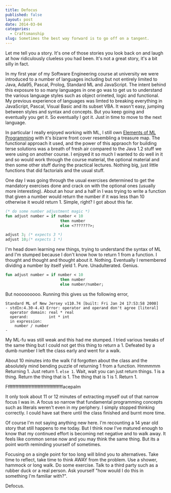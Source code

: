 ```yaml
---
title: Defocus
published: false
layout: post
date: 2014-03-04
categories: 
  - Craftsmanship
slug: Sometimes the best way forward is to go off on a tangent.
---
```


Let me tell you a story.  It's one of those stories you look back on and laugh at how ridiculously clueless you had been.  It's not a great story, it's a bit silly in fact.

In my first year of my Software Engineering course at university we were introduced to a number of languages including but not entirely limited to Java, Ada95, Pascal, Prolog, Standard ML and JavaScript.  The intent behind this exposure to so many languages in one go was to get us to understand the various language styles such as object orineted, logic and functional.  My previous experience of languages was limted to breaking everything in JavaScript, Pascal, Visual Basic and its subset VBA.  It wasn't easy, jumping between styles and syntax and concepts.  But you keep going and eventually you get it. So eventually I got it.  Just in time to move to the next language.  

In particular I really enjoyed working with ML, I still own [Elements of ML Programming](http://www.amazon.com/Elements-Programming-ML97-Edition-2nd/dp/0137903871) with it's bizarre front cover resembling a treasure map.  The functional approach it used, and the power of this appraoch for building terse solutions was a breath of fresh air compared to the Java 1.2 stuff we were using on another course.  I enjoyed it so much I wanted to do well in it and so would work through the course material, the optional material and then some other stuff during the practical lectures.  Nothing big, just little functions that did factorials and the usual stuff.

One day I was going through the usual exercises determined to get the mandatory exercises done and crack on with the optional ones (usually more interesting).  About an hour and a half in I was trying to write a function that given a number would return the number if it was less than 10 otherwise it would return 1.  Simple, right?  I got about this far.

```ml
(* do some number adjustment magic *)
fun adjust number = if number < 10 
                        then number 
                        else <???????>;

adjust 3; (* expects 3 *)
adjust 10;(* expects 1 *)
```

I'm head down learning new things, trying to understand the syntax of ML and I'm stumped because I don't know how to return 1 from a function.  I thought and thought and thought about it.  Nothing.  Eventually I remembered dividing a number by itself yield 1.  Pure. Unadulterated. Genius.

```ml
fun adjust number = if number < 10 
                        then number 
                        else number/number;
```

But nooooooooo.  Running this gives us the following error,

```shell
Standard ML of New Jersey v110.74 [built: Fri Jan 24 17:53:58 2000]
- stdIn:4.30-4.43 Error: operator and operand don't agree [literal]
  operator domain: real * real
  operand:         int * int
  in expression:
    number / number
- 
```

My ML-fu was still weak and this had me stumped.  I tried various tweaks of the same thing but I could not get this thing to return a 1.  Defeated by a dumb number I left the class early and went for a walk.

About 10 minutes into the walk I'd forgotten about the class and the absolutely mind bending puzzle of returning 1 from a function.  Hmmmmm Returning 1.  Just return 1. `else 1`.  Wait, wait you can just return things.  1 is a thing.  Return the thing that is 1.  The thing that is 1 is 1.  Return 1.

Ffffffffffffffffffffffffffffffffffffffacepalm

It only took about 11 or 12 minutes of extracting myself out of that narrow focus I was in.  A focus so narrow that fundamental programming concepts such as literals weren't even in my periphery.  I simply stopped thinking correctly.  I could have sat there until the class finished and burnt more time.

Of course I'm not saying anything new here.  I'm recounting a 14 year old story that still happens to me today.  But I think now I've matured enough to know that my continued effort is becoming net negative and to walk away.  It feels like common sense now and you may think the same thing.  But its a point worth reminding yourself of sometimes.

Focusing on a single point for too long will blind you to alternatives. Take time to reflect, take time to think AWAY from the problem.  Use a shower, hammock or long walk.  Do some exercise.  Talk to a third party such as a rubber duck or a real person.  Ask yourself "how would I do this in something I'm familiar with?".

Defocus.
